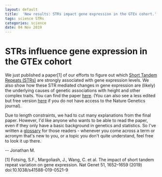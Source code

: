 ```yaml
---
layout: default
title:  'New results: STRs impact gene expression in the GTEx cohort.'
tags: science STRs
categories: science
date: 04 Nov 2019
---
```


# STRs influence gene expression in the GTEx cohort

We just published a paper[1] of our efforts to figure out which 
[Short Tandem Repeats (STRs)](https://en.wikipedia.org/wiki/Microsatellite)
are strongly associated with gene expression levels. We also show how these STR mediated 
changes in gene expression are (likely) the underlying causes of genetic associations with height 
and other complex traits. You can find the paper [here](https://www.nature.com/articles/s41588-019-0521-9). (You can also 
see a less edited but free version [here](https://www.biorxiv.org/content/10.1101/495226v2) if you do not have access to the Nature 
Genetics journal).

Due to length constraints, we had to cut many explanations from the final paper. However, I'd like
anyone who wants to be able to read the paper, even if they only have a basic background in genetics
and statistics. So I've written a [glossary](https://docs.google.com/document/d/1r-UzcQiRFtoJvObUIP8cPyHO3E1gkQG3DmlmgnEp1y8/edit)
for those readers - whenever you come across a term or acronym that's new to you, or a topic you don't quite understand,
feel free to look it up there.

-- Jonathan M.

[1] Fotsing, S.F., Margoliash, J., Wang, C. et al. 
The impact of short tandem repeat variation on gene expression. 
Nat Genet 51, 1652–1659 (2019) doi:10.1038/s41588-019-0521-9

